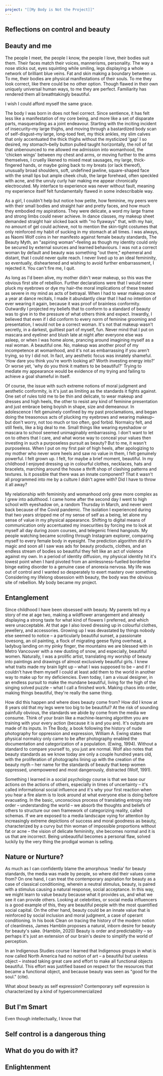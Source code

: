```yaml
---
project: "[[My Body is Not the Project]]"
---
```

## Reflections on control and beauty


## Beauty and me
The people I meet, the people I know, the people I love, their bodies suit them. Their faces match their voices, mannerisms, personality. The way a nose sticks out, eyes squinting while smiling, legs displaying a whole network of brilliant blue veins. Fat and skin making a boundary between us. To me, their bodies are physical manifestations of their souls. To me they look correct, like there could be no other option. Though flawed in their own uniquely universal human ways, to me they are perfect. Familiarity has rendered them all breathtakingly beautiful. 

I wish I could afford myself the same grace.

The body I was born in does not feel correct. Since sentience, it has felt less like a manifestation of my core being, and more like a set of disparate parts, masquerading as a joint endeavour. Starting with the inciting incident of insecurity–my large thighs, and moving through a bastardized body scan of self-disgust–my large, long-toed feet, my thick ankles, my slim calves that only accentuated the thick thighs without the mysticized 'gap' I so desired, my stomach–belly button pulled taught horizontally, the roll of fat that unbenounced to me allowed me admission into womanhood, the 'chicken wings' between my chest and arms, or moving further to the arms themselves, I cruelly likened to mixed meat sausages, my large, thick-fingered hands, or maybe going back to my breats (or lack thereof), unusually broad shoulders, soft, undefined jawline, square-shaped face with the small lips but ample cheek chub, the large forehead, often speckled with acne, and the unruly curly hair making me appear chronically electrocuted. My interface to experience was never without fault, meaning my experience itself felt fundamentally flawed in some indescribable way.

As a girl, I couldn't help but notice how petite, how feminine, my peers were with their small bodies and straight hair and pretty faces, and how much they embodied my aspirations. They were delicate, a word my large frame and strong limbs could never achieve. In dance classes, my makeup sheet demanded straight hair slicked back with "no flyaways" that, with my hair, no amount of gel could achieve, not to mention the skin-tight costumes that only reinforced my habit of sucking in my stomach at all times. I was always, as Naomi Wolf coins in her manifesto against female beauty standards, The Beauty Myth, an "aspiring woman"–feeling as though my identity could only be secured by external sources and learned behaviours. I was not a correct woman by default and beauty was something "out there," ephemeral and distant, that I could never quite reach. I never lived up to an ideal femininity, so eventually, disheartened and wishing to avoid further embarrassment, I rejected it. You can't fire me, I quit. 

As long as I'd been alive, my mother didn't wear makeup, so this was the obvious first site of rebellion. Further declarations were that I would never pluck my eyebrows or dye my hair–the moral implications of these treated as severe in my mind as acts of betrayal. When I had to wear makeup once a year at dance recitals, I made it abundantly clear that I had no intention of ever wearing it again, because it was proof of brainless conformity. Outwardly I projected my beliefs that to conform to a standard of beauty was to give in to the pressure of what others think and expect. Inwardly, I believed that even if I did conform to every norm of feminine grooming and presentation, I would not be a correct woman. It's not that makeup wasn't secretly, in a darkest, guiltiest part of myself, fun. Never mind that I put on mascara and eyeliner and blush late at night after everyone else was asleep, or when I was home alone, prancing around imagining myself as a real woman. A beautiful one. No, makeup was another proof of my incompetence at womanhood, and it's not as embarrassing if you aren't trying, so try I did not. In fact, any aesthetic focus was innately shameful. 'How dare you think you're worth looking at? Worth investing energy into?' Or worse yet, 'why do you think it matters to be beautiful?' Trying to mediate my appearance would be evidence of my trying and failing to achieve a goal shameful in itself.

Of course, the issue with such extreme notions of moral judgment and aesthetic conformity, is it's just as limiting as the standards it fights against. One set of rules told me to be thin and delicate, to wear makeup and dresses and high heels, the other to resist any kind of feminine presentation and just embrace being boyish in shape, size and demeanour. In adolescence I felt genuinely confined by my past proclamations, and began doing the treasonous acts of plucking my eyebrows and wearing makeup–but don't worry, not too much or too often, god forbid. Normalcy felt, and still feels, like a big deal to me. Small things like wearing eyeshadow or mascara to school seemed unimaginably embarrassing. I don't want to let on to others that I care, and what worse way to conceal your values then investing in such a purposeless pursuit as beauty? But to me, it wasn't purposeless. When I put on my first pair of high heels, after apologizing to my mother who never wore heels and saw no value in them, I felt genuinely powerful. I felt grown up. I felt, for maybe a brief moment, beautiful. In my childhood I enjoyed dressing up in colourful clothes, necklaces, hats and bracelets, marching around the house a thrift shop of clashing patterns and textures. Is it possible that there was an innate component? That it wasn't all programmed into me by a culture I didn't agree with? Did I have to throw it all away?

My relationship with femininity and womanhood only grew more complex as I grew into adulthood. I came home after the second day I went to high school with eyeshadow on, a random Thursday in March, and never went back because of the Covid pandemic. The isolation I experienced during that two years stripped me of my sense of self as a being, let alone my sense of value in my physical appearance. Shifting to digital means of communication only accentuated my insecurities by forcing me to look at myself all day during zoom courses, and telegenic friend hangouts. My people watching became scrolling through Instagram explorer, comparing myself to every female body in eyesight. The prediction algorithm did it's magic and soon all I saw was ads for beauty products, clothes, and an endless stream of bodies so beautiful they felt like an act of violence against my own. In a period of identity diffusion, my physical identity hit it's lowest point when I hard pivoted from an aimlessness-fuelled borderline binge eating disorder to a genuine case of anorexia nervosa. My life was out of control and I wanted so desperately to exert mastery over something. Considering my lifelong obsession with beauty, the body was the obvious site of rebellion. My body became my project.

## Entanglement
Since childhood I have been obsessed with beauty. My parents tell my a story of me at age two, making a wildflower arrangement and already displaying a strong taste for what kind of flowers I preferred, and which were unacceptable. At that age I also loved dressing up in colourful clothes, jewellery, and accessories. Growing up I was devastated by things nobody else seemed to notice – a particularly beautiful sunset, a passionate lovesong, an oil painting, a flock of migrating geese flying overhead, a ladybug landing on my pinky finger, the mountains we are blessed with in Metro Vancouver with a new dusting of snow, and especially, beautiful women. Naturally, I was a prolific artist, translating my worship of beauty into paintings and drawings of almost exclusively beautiful girls. I knew what traits made my brain light up – what I was supposed to be – and if I couldn't have them myself I could at least add them to the world in another way to make up for my deficiencies. Even today, I am a visual designer, in an endless pursuit to make the mundane beautiful, living for the high of the singing solved puzzle – what I call a finished work. Making chaos into order, making things beautiful, they're really the same thing.

How did this happen and where does beauty come from? How did I know at 8 years old that my legs were too big to be beautiful? At the risk of sounding painfully obvious, the standards we abide by come from the media we consume. Think of your brain like a machine-learning algorithm you are training with your every action (because it is and you are). It's outputs are made of its inputs. In The Body, a book following the history of nude photography for oppression and expression, William A. Ewing states that physical normalcy only came to be after photography enabled the documentation and categorization of a population. (Ewing, 1994). Without a standard to compare yourself to, you just are normal. Wolf also notes that beauty standards as we know today are only a couple hundred years old, with the proliferation of photographs lining up with the creation of the beauty myth – her name for the standards of beauty that keep women oppressed, unempowered and most dangerously, distracted (Wolf, 1991). 

Something I learned in a social psychology course is that we base our actions on the actions of others, especially in times of uncertainty – it's called informational social influence and it's why your first reaction when you hear a fire alarm is to look around at what everyone else is doing before evacuating. In the basic, unconscious process of translating entropy into order – understanding the world – we absorb the thoughts and beliefs of others to structure our own framework of categorizing reality, called schemas. If we are exposed to a media landscape vying for attention by increasingly extreme depictions of success and moral goodness as beauty, characterized by a curvy but thin woman of impossible proportions without fat or acne – the vision of delicate femininity, she becomes normal and it is us that are incorrect. Being unbeautiful becomes a personal flaw, solved luckily by the very thing the prodigal woman is selling.
## Nature or Nurture?
As much as I can confidently blame the amorphous 'media' for beauty standards, the media was made by people, so where did their values come from? On one hand, I can treat the contemporary aspiration for beauty as a case of classical conditioning, wherein a neutral stimulus, beauty, is paired with a stimulus causing a natural response, social acceptance. In this way, we might learn to value beauty because what it provides us, and what we see it can provide others. Looking at celebrities, or social media influencers is a good example of this, they are beautiful people with the most quantified social capital. On the other hand, beauty could be an innate value that is reinforced by social inclusion and moral judgment, a case of operant conditioning. In his book Clean on tracing the history of the modern notion of cleanliness, James Hamblin proposes a natural, inborn desire for beauty for beauty's sake. (Hamblin, 2020) Beauty is order and predictability – so perhaps it's just an extension of our brain's desire to simplify the world of perception. 

In an Indigenous Studies course I learned that Indigenous groups in what is now called North America had no notion of art – a beautiful but useless object – instead taking great care and effort to make all functional objects beautiful. This effort was justified based on respect for the resources that became a functional object, and because beauty was seen as "good for the soul." (cite). 

What about beauty as self expression? Contemporary self expression is characterized by a kind of hypercommercialized 




## But I'm Smart
Even though intellectually, I know that 



## Self control is a dangerous thing

## What do you do with it?

## Enlightenment

